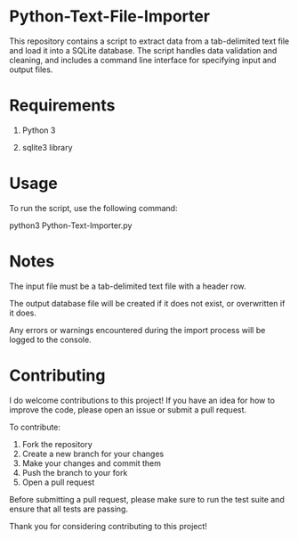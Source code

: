 # Python-Text-File-Importer

This repository contains a script to extract data from a tab-delimited text file and load it into a SQLite database. The script handles data validation and cleaning, and includes a command line interface for specifying input and output files.

# Requirements

1. Python 3

2. sqlite3 library

# Usage

To run the script, use the following command:

python3 Python-Text-Importer.py

# Notes

The input file must be a tab-delimited text file with a header row.

The output database file will be created if it does not exist, or overwritten if it does.

Any errors or warnings encountered during the import process will be logged to the console.

# Contributing

I do welcome contributions to this project! If you have an idea for how to improve the code, please open an issue or submit a pull request.

To contribute:

1. Fork the repository
2. Create a new branch for your changes
3. Make your changes and commit them
4. Push the branch to your fork
5. Open a pull request

Before submitting a pull request, please make sure to run the test suite and ensure that all tests are passing.

Thank you for considering contributing to this project!




